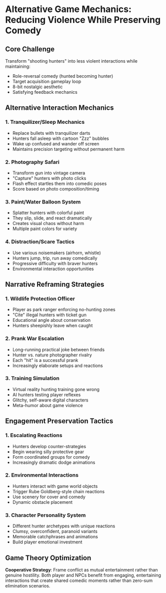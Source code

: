 # Alternative Game Mechanics: Reducing Violence While Preserving Comedy

## Core Challenge
Transform "shooting hunters" into less violent interactions while maintaining:
- Role-reversal comedy (hunted becoming hunter)
- Target acquisition gameplay loop
- 8-bit nostalgic aesthetic
- Satisfying feedback mechanics

## Alternative Interaction Mechanics

### 1. **Tranquilizer/Sleep Mechanics**
- Replace bullets with tranquilizer darts
- Hunters fall asleep with cartoon "Zzz" bubbles
- Wake up confused and wander off screen
- Maintains precision targeting without permanent harm

### 2. **Photography Safari**
- Transform gun into vintage camera
- "Capture" hunters with photo clicks
- Flash effect startles them into comedic poses
- Score based on photo composition/timing

### 3. **Paint/Water Balloon System**
- Splatter hunters with colorful paint
- They slip, slide, and react dramatically
- Creates visual chaos without harm
- Multiple paint colors for variety

### 4. **Distraction/Scare Tactics**
- Use various noisemakers (airhorn, whistle)
- Hunters jump, trip, run away comedically
- Progressive difficulty with braver hunters
- Environmental interaction opportunities

## Narrative Reframing Strategies

### 1. **Wildlife Protection Officer**
- Player as park ranger enforcing no-hunting zones
- "Cite" illegal hunters with ticket gun
- Educational angle about conservation
- Hunters sheepishly leave when caught

### 2. **Prank War Escalation**
- Long-running practical joke between friends
- Hunter vs. nature photographer rivalry
- Each "hit" is a successful prank
- Increasingly elaborate setups and reactions

### 3. **Training Simulation**
- Virtual reality hunting training gone wrong
- AI hunters testing player reflexes
- Glitchy, self-aware digital characters
- Meta-humor about game violence

## Engagement Preservation Tactics

### 1. **Escalating Reactions**
- Hunters develop counter-strategies
- Begin wearing silly protective gear
- Form coordinated groups for comedy
- Increasingly dramatic dodge animations

### 2. **Environmental Interactions**
- Hunters interact with game world objects
- Trigger Rube Goldberg-style chain reactions
- Use scenery for cover and comedy
- Dynamic obstacle placement

### 3. **Character Personality System**
- Different hunter archetypes with unique reactions
- Clumsy, overconfident, paranoid variants
- Memorable catchphrases and animations
- Build player emotional investment

## Game Theory Optimization

**Cooperative Strategy**: Frame conflict as mutual entertainment rather than genuine hostility. Both player and NPCs benefit from engaging, entertaining interactions that create shared comedic moments rather than zero-sum elimination scenarios.